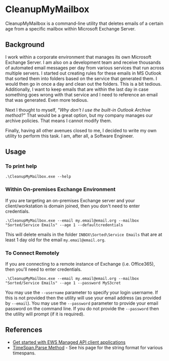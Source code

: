 # CleanupMyMailbox
CleanupMyMailbox is a command-line utility that deletes emails of a certain age from a specific mailbox within Microsoft Exchange Server.

## Background
I work within a corporate environment that manages its own Microsoft Exchange Server. I am also on a development team and receive thousands
of automated email messages per day from various services that run across multiple servers. I started out creating rules for these emails
in MS Outlook that sorted them into folders based on the service that generated them. I would then go in once a day and clean out the folders.
This is a bit tedious. Additionally, I want to keep emails that are within the last day in case something goes wrong with that service and
I need to reference an email that was generated. Even more tedious.

Next I thought to myself, _"Why don't I use the built-in Outlook Archive method?"_ That would be a great option, but my company manages our
archive policies. That means I cannot modify them.

Finally, having all other avenues closed to me, I decided to write my own utility to perform this task. I am, after all, a Software Engineer.

## Usage
### To print help
```
.\CleanupMyMailbox.exe --help
```

### Within On-premises Exchange Environment
If you are targeting an on-premises Exchange server and your client/workstation is domain joined, then you don't need to enter credentials.
```
.\CleanupMyMailbox.exe --email my.email@email.org --mailbox "Sorted/Service Emails" --age 1 --defaultcredentials
```
This will delete emails in the folder `INBOX\Sorted\Service Emails` that are at least 1 day old for the email `my.email@email.org`.

### To Connect Remotely
If you are connecting to a remote instance of Exchange (i.e. Office365), then you'll need to enter credentials.
```
.\CleanupMyMailbox.exe --email my.email@email.org --mailbox "Sorted/Service Emails" --age 1 --password MyS3cret
```
You may use the `--username` parameter to specify your login username. If this is not provided then the utility will use your email address
(as provided by `--email`). You may use the `--password` parameter to provide your email password on the command line. If you do not provide
the `--password` then the utility will prompt (if it is required).

## References
* [Get started with EWS Managed API client applications](https://docs.microsoft.com/en-us/exchange/client-developer/exchange-web-services/get-started-with-ews-managed-api-client-applications)
* [TimeSpan.Parse Method](https://docs.microsoft.com/en-us/dotnet/api/system.timespan.parse?view=netframework-4.6.2) - See his page for
  the string format for various timespans.
